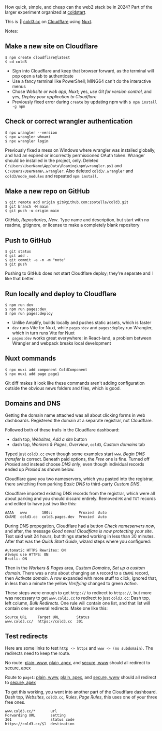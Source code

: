 
How quick, simple, and cheap can the web2 stack be in 2024?
Part of the larger experiment organized at [coldstart](https://github.com/zootella/coldstart).

This is 🍺 [cold3.cc](https://cold3.cc/) on [Cloudflare](https://developers.cloudflare.com/) using [Nuxt](https://nuxt.com/).

Notes:

## Make a new site on Cloudflare

```
$ npm create cloudflare@latest
$ cd cold3
```

 * Sign into Cloudflare and keep that browser forward, as the terminal will pop open a tab to authenticate
 * Use a fancy terminal like PowerShell; MING64 can't do the interactive menus
 * Chose *Website or web app*, *Nuxt*; yes, *use Git for version control*, and yes, *Deploy your application to Cloudflare*
 * Previously fixed error during `create` by updating npm with `$ npm install -g npm`

## Check or correct wrangler authentication

```
$ npx wrangler --version
$ npx wrangler whoami
$ npx wrangler login
```

Previously fixed a mess on Windows where wrangler was installed globally, and had an expired or incorrectly permissioned OAuth token.
Wranger should be installed in the project, only.
Deleted `C:\Users\UserName\AppData\Roaming\npm\wrangler.ps1` and `C:\Users\UserName\.wrangler`.
Also deleted `cold3/.wrangler` and `cold3/node_modules` and repeated `npm install`.

## Make a new repo on GitHub

```
$ git remote add origin git@github.com:zootella/cold3.git
$ git branch -M main
$ git push -u origin main
```

GitHub, *Repositories*, *New*.
Type name and description, but start with no readme, gitignore, or license to make a completely blank repository

## Push to GitHub

```
$ git status
$ git add .
$ git commit -a -n -m "note"
$ git push
```

Pushing to GitHub does not start Cloudflare deploy; they're separate and I like that better.

## Run locally and deploy to Cloudflare

```
$ npm run dev
$ npm run pages:dev
$ npm run pages:deploy
```

 * Unlike Amplify, builds locally and pushes static assets, which is faster
 * `dev` runs Vite for Nuxt, while `pages:dev` and `pages:deploy` run Wrangler, which in turn runs Vite for Nuxt
 * `pages:dev` works great everywhere; in React-land, a problem between Wrangler and webpack breaks local development

## Nuxt commands

```
$ npx nuxi add component ColdComponent
$ npx nuxi add page page1
```

Git diff makes it look like these commands aren't adding configuration outside the obvious news folders and files, which is good.

## Domains and DNS

Getting the domain name attached was all about clicking forms in web dashboards.
Registered the domain at a separate registrar, not Cloudflare.

Followed both of these trails in the Cloudflare dashboard:
 * dash top, *Websites*, *Add a site* button
 * dash top, *Workers & Pages*, *Overview*, `cold3`, *Custom domains* tab

Typed just `cold3.cc` even though some examples start `www`.
*Begin DNS transfer* is correct.
Beneath paid options, the *Free* one is fine.
Turned off *Proxied* and instead choose *DNS only*, even though individual records ended up *Proxied* as shown below.

Cloudflare gave you two nameservers, which you pasted into the registrar, there switching from parking *Basic DNS* to third-party *Custom DNS*.

Cloudflare imported existing DNS records from the registrar, which were all about parking and you should discard entirely. Removed `MX` and `TXT` records and edited to have just two like this:

```
AAAA   www       100::            Proxied  Auto
CNAME  cold3.cc  cold3.pages.dev  Proxied  Auto
```

During DNS propegation, Cloudflare had a button *Check nameservers now*, and after, the message *Good news! Cloudflare is now protecting your site*.
Text said wait 24 hours, but things started working in less than 30 minutes.
After that was the *Quick Start Guide*, wizard steps where you configured:

```
Automatic HTTPS Rewrites: ON
Always use HTTPS: ON
Brotli: ON
```

Then in the *Workers & Pages* area, *Custom Domains*, *Set up a custom domain*.
There was a note about changing an `A` record to a `CNAME` record, then *Activate domain*.
A row expanded with more stuff to click, ignored that, in less than a minute the yellow *Verifying* changed to green *Active*.

These steps were enough to get `http://` to redirect to `https://`, but more was necessary to get `www.cold3.cc` to redirect to just `cold3.cc`:
Dash top, left column, *Bulk Redirects*.
One rule will contain one list, and that list will contain one or several redirects.
Make one like this:

```
Source URL     Target URL        Status
www.cold3.cc/  https://cold3.cc  301
```

## Test redirects

Here are some links to test `http -> https` and `www -> (no subdomain)`.
The redirects need to keep the route.

No route:
[plain, www](http://www.cold3.cc),
[plain, apex](http://cold3.cc), and
[secure, www](https://www.cold3.cc) should all redirect to
[secure, apex](https://cold3.cc)

Route to `page1`:
[plain, www](http://www.cold3.cc/page1),
[plain, apex](http://cold3.cc/page1), and
[secure, www](https://www.cold3.cc/page1) should all redirect to
[secure, apex](https://cold3.cc/page1)

To get this working, you went into another part of the Cloudflare dashboard.
Dash top, *Websites*, `cold3.cc`, *Rules*, *Page Rules*, this uses one of your three free ones.

```
www.cold3.cc/*       url
Forwarding URL       setting
301                  status code
https://cold3.cc/$1  destination
```
